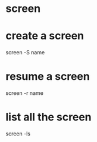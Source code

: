 # screen
# create a screen
screen -S name

# resume a screen

screen -r name

# list all the screen  
screen -ls
